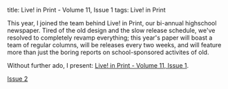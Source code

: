 title: Live! in Print - Volume 11, Issue 1
tags: Live! in Print

This year, I joined the team behind Live! in Print, our bi-annual highschool
newspaper. Tired of the old design and the slow release schedule, we've resolved
to completely revamp everything; this year's paper will boast a team of regular
columns, will be releases every two weeks, and will feature more than just the
boring reports on school-sponsored activites of old.

Without further ado, I present: [Live! in Print - Volume 11, Issue 1](https://storage.googleapis.com/thekevjames-artifacts/lip1.png).

<div class='next-post'><a href='/blog/2011-09-28-lip-2'>Issue 2</a></div>
